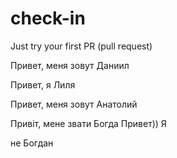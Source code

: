 # check-in

Just try your first PR (pull request)

Привет, меня зовут Даниил

Привет, я Лиля

Привет, меня зовут Анатолий

Привіт, мене звати Богда
Привет)) Я

не Богдан